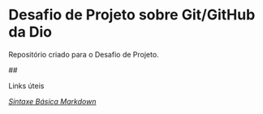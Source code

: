 # Desafio de Projeto sobre Git/GitHub da Dio
Repositório criado para o Desafio de Projeto.

##<p>Links úteis</p>
*<p>[Sintaxe Básica Markdown](https://www.markdownguide.org/basic-syntax/)</p>*
